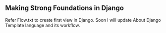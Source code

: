 ## Making Strong Foundations in Django
Refer Flow.txt to create first view in Django. 
Soon I will update About Django Template language and its workflow.

